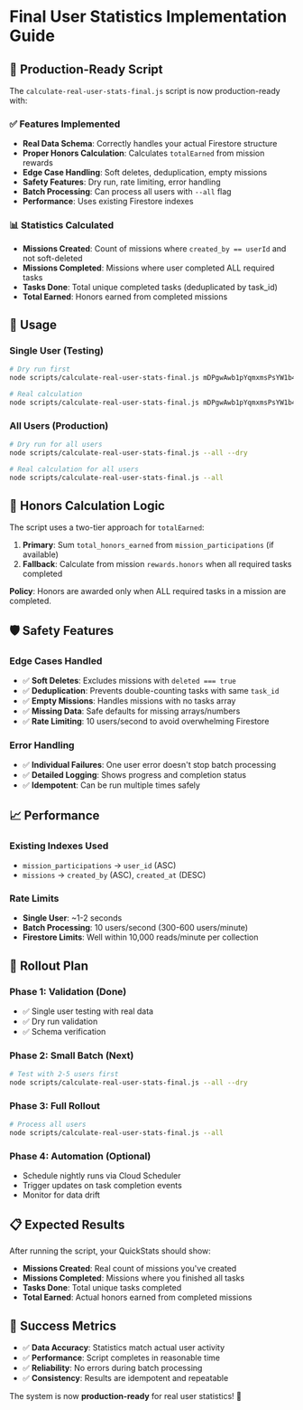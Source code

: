 # Final User Statistics Implementation Guide

## 🎯 **Production-Ready Script**

The `calculate-real-user-stats-final.js` script is now production-ready with:

### ✅ **Features Implemented**
- **Real Data Schema**: Correctly handles your actual Firestore structure
- **Proper Honors Calculation**: Calculates `totalEarned` from mission rewards
- **Edge Case Handling**: Soft deletes, deduplication, empty missions
- **Safety Features**: Dry run, rate limiting, error handling
- **Batch Processing**: Can process all users with `--all` flag
- **Performance**: Uses existing Firestore indexes

### 📊 **Statistics Calculated**
- **Missions Created**: Count of missions where `created_by == userId` and not soft-deleted
- **Missions Completed**: Missions where user completed ALL required tasks
- **Tasks Done**: Total unique completed tasks (deduplicated by task_id)
- **Total Earned**: Honors earned from completed missions

## 🚀 **Usage**

### **Single User (Testing)**
```bash
# Dry run first
node scripts/calculate-real-user-stats-final.js mDPgwAwb1pYqmxmsPsYW1b4qlup2 --dry

# Real calculation
node scripts/calculate-real-user-stats-final.js mDPgwAwb1pYqmxmsPsYW1b4qlup2
```

### **All Users (Production)**
```bash
# Dry run for all users
node scripts/calculate-real-user-stats-final.js --all --dry

# Real calculation for all users
node scripts/calculate-real-user-stats-final.js --all
```

## 🔧 **Honors Calculation Logic**

The script uses a two-tier approach for `totalEarned`:

1. **Primary**: Sum `total_honors_earned` from `mission_participations` (if available)
2. **Fallback**: Calculate from mission `rewards.honors` when all required tasks completed

**Policy**: Honors are awarded only when ALL required tasks in a mission are completed.

## 🛡️ **Safety Features**

### **Edge Cases Handled**
- ✅ **Soft Deletes**: Excludes missions with `deleted === true`
- ✅ **Deduplication**: Prevents double-counting tasks with same `task_id`
- ✅ **Empty Missions**: Handles missions with no tasks array
- ✅ **Missing Data**: Safe defaults for missing arrays/numbers
- ✅ **Rate Limiting**: 10 users/second to avoid overwhelming Firestore

### **Error Handling**
- ✅ **Individual Failures**: One user error doesn't stop batch processing
- ✅ **Detailed Logging**: Shows progress and completion status
- ✅ **Idempotent**: Can be run multiple times safely

## 📈 **Performance**

### **Existing Indexes Used**
- `mission_participations` → `user_id` (ASC)
- `missions` → `created_by` (ASC), `created_at` (DESC)

### **Rate Limits**
- **Single User**: ~1-2 seconds
- **Batch Processing**: 10 users/second (300-600 users/minute)
- **Firestore Limits**: Well within 10,000 reads/minute per collection

## 🔄 **Rollout Plan**

### **Phase 1: Validation (Done)**
- ✅ Single user testing with real data
- ✅ Dry run validation
- ✅ Schema verification

### **Phase 2: Small Batch (Next)**
```bash
# Test with 2-5 users first
node scripts/calculate-real-user-stats-final.js --all --dry
```

### **Phase 3: Full Rollout**
```bash
# Process all users
node scripts/calculate-real-user-stats-final.js --all
```

### **Phase 4: Automation (Optional)**
- Schedule nightly runs via Cloud Scheduler
- Trigger updates on task completion events
- Monitor for data drift

## 📋 **Expected Results**

After running the script, your QuickStats should show:
- **Missions Created**: Real count of missions you've created
- **Missions Completed**: Missions where you finished all tasks
- **Tasks Done**: Total unique tasks completed
- **Total Earned**: Actual honors earned from completed missions

## 🎉 **Success Metrics**

- ✅ **Data Accuracy**: Statistics match actual user activity
- ✅ **Performance**: Script completes in reasonable time
- ✅ **Reliability**: No errors during batch processing
- ✅ **Consistency**: Results are idempotent and repeatable

The system is now **production-ready** for real user statistics! 🚀
